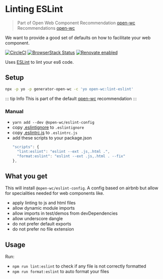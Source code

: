 # Linting ESLint

> Part of Open Web Component Recommendation [open-wc](https://github.com/open-wc/open-wc/) Recommendations [open-wc](https://open-wc.org/)

We want to provide a good set of defaults on how to facilitate your web component.

[![CircleCI](https://circleci.com/gh/open-wc/open-wc.svg?style=shield)](https://circleci.com/gh/open-wc/open-wc)
[![BrowserStack Status](https://www.browserstack.com/automate/badge.svg?badge_key=M2UrSFVRang2OWNuZXlWSlhVc3FUVlJtTDkxMnp6eGFDb2pNakl4bGxnbz0tLUE5RjhCU0NUT1ZWa0NuQ3MySFFWWnc9PQ==--86f7fac07cdbd01dd2b26ae84dc6c8ca49e45b50)](https://www.browserstack.com/automate/public-build/M2UrSFVRang2OWNuZXlWSlhVc3FUVlJtTDkxMnp6eGFDb2pNakl4bGxnbz0tLUE5RjhCU0NUT1ZWa0NuQ3MySFFWWnc9PQ==--86f7fac07cdbd01dd2b26ae84dc6c8ca49e45b50)
[![Renovate enabled](https://img.shields.io/badge/renovate-enabled-brightgreen.svg)](https://renovatebot.com/)

Uses [ESLint](https://eslint.org/) to lint your es6 code.

## Setup
```bash
npx -p yo -p generator-open-wc -c 'yo open-wc:lint-eslint'
```

::: tip Info
This is part of the default [open-wc](https://open-wc.org/) recommendation
:::

### Manual
- `yarn add --dev @open-wc/eslint-config`
- copy [.eslintignore](https://github.com/open-wc/open-wc/blob/master/packages/generator-open-wc/generators/lint-eslint/templates/static/.eslintignore) to `.eslintignore`
- copy [.eslintrc.js](https://github.com/open-wc/open-wc/blob/master/packages/generator-open-wc/generators/lint-eslint/templates/static/.eslintrc.js) to `.eslintrc.js`
- add these scripts to your package.json
  ```js
  "scripts": {
    "lint:eslint": "eslint --ext .js,.html .",
    "format:eslint": "eslint --ext .js,.html . --fix"
  },
  ```

## What you get

This will install `@open-wc/eslint-config`. A config based on airbnb but allow for specialities needed for web components like.
- apply linting to js and html files
- allow dynamic module imports
- allow imports in test/demos from devDependencies
- allow underscore dangle
- do not prefer default exports
- do not prefer no file extension

## Usage

Run:
- `npm run lint:eslint` to check if any file is not correctly formatted
- `npm run format:eslint` to auto format your files
